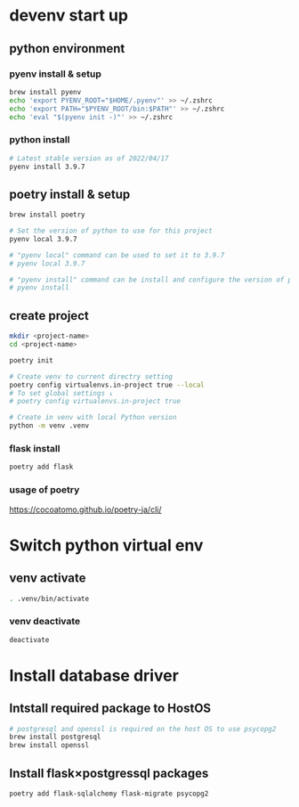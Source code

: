 # devenv start up

## python environment

### pyenv install & setup

``` sh
brew install pyenv
echo 'export PYENV_ROOT="$HOME/.pyenv"' >> ~/.zshrc
echo 'export PATH="$PYENV_ROOT/bin:$PATH"' >> ~/.zshrc
echo 'eval "$(pyenv init -)"' >> ~/.zshrc
```

### python install

``` sh
# Latest stable version as of 2022/04/17
pyenv install 3.9.7
```

## poetry install & setup

``` sh
brew install poetry

# Set the version of python to use for this project
pyenv local 3.9.7

# "pyenv local" command can be used to set it to 3.9.7
# pyenv local 3.9.7

# "pyenv install" command can be install and configure the version of python you have set up for this project
# pyenv install
```

## create project

``` sh
mkdir <project-name>
cd <project-name>

poetry init

# Create venv to current directry setting
poetry config virtualenvs.in-project true --local
# To set global settings ↓
# poetry config virtualenvs.in-project true

# Create in venv with local Python version
python -m venv .venv
```

### flask install

``` sh
poetry add flask
```

### usage of poetry
https://cocoatomo.github.io/poetry-ja/cli/


# Switch python virtual env

## venv activate
``` sh
. .venv/bin/activate
```

### venv deactivate
``` sh
deactivate
```

# Install database driver

## Intstall required package to HostOS

```sh
# postgresql and openssl is required on the host OS to use psycopg2
brew install postgresql
brew install openssl
```

## Install flask×postgressql packages

``` sh
poetry add flask-sqlalchemy flask-migrate psycopg2
```

